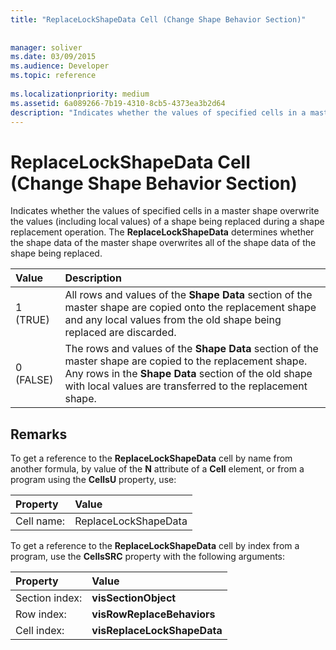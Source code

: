 ```yaml
---
title: "ReplaceLockShapeData Cell (Change Shape Behavior Section)"
 
 
manager: soliver
ms.date: 03/09/2015
ms.audience: Developer
ms.topic: reference
 
ms.localizationpriority: medium
ms.assetid: 6a089266-7b19-4310-8cb5-4373ea3b2d64
description: "Indicates whether the values of specified cells in a master shape overwrite the values (including local values) of a shape being replaced during a shape replacement operation. The ReplaceLockShapeData determines whether the shape data of the master shape overwrites all of the shape data of the shape being replaced."
---
```


# ReplaceLockShapeData Cell (Change Shape Behavior Section)

Indicates whether the values of specified cells in a master shape overwrite the values (including local values) of a shape being replaced during a shape replacement operation. The **ReplaceLockShapeData** determines whether the shape data of the master shape overwrites all of the shape data of the shape being replaced. 
  
|**Value**|**Description**|
|:-----|:-----|
|1 (TRUE)  <br/> |All rows and values of the **Shape Data** section of the master shape are copied onto the replacement shape and any local values from the old shape being replaced are discarded. |
|0 (FALSE)  <br/> |The rows and values of the **Shape Data** section of the master shape are copied to the replacement shape. Any rows in the **Shape Data** section of the old shape with local values are transferred to the replacement shape. |
   
## Remarks

To get a reference to the **ReplaceLockShapeData** cell by name from another formula, by value of the **N** attribute of a **Cell** element, or from a program using the **CellsU** property, use: 
  
|Property |Value |
|:-----|:-----|
| Cell name:  <br/> | ReplaceLockShapeData  <br/> |
   
To get a reference to the **ReplaceLockShapeData** cell by index from a program, use the **CellsSRC** property with the following arguments: 
  
|Property |Value |
|:-----|:-----|
| Section index:  <br/> |**visSectionObject** <br/> |
| Row index:  <br/> |**visRowReplaceBehaviors** <br/> |
| Cell index:  <br/> |**visReplaceLockShapeData** <br/> |
   

